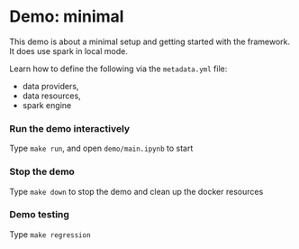 # Demo: minimal

This demo is about a minimal setup and getting started with the framework. It does use spark in local mode.

Learn how to define the following via the `metadata.yml` file:
 - data providers,
 - data resources,
 - spark engine


### Run the demo interactively

Type `make run`, and open `demo/main.ipynb` to start

### Stop the demo
Type `make down` to stop the demo and clean up the docker resources

### Demo testing

Type `make regression`

